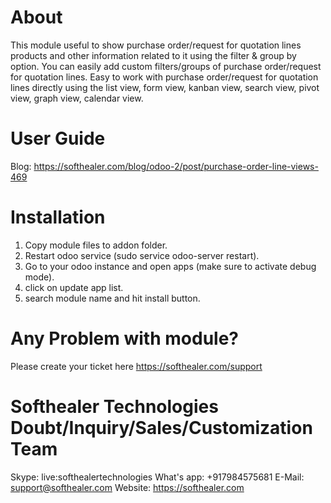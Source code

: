 About
============
This module useful to show purchase order/request for quotation lines products and other information related to it using the filter & group by option. You can easily add custom filters/groups of purchase order/request for quotation lines. Easy to work with purchase order/request for quotation lines directly using the list view, form view, kanban view, search view, pivot view, graph view, calendar view.



User Guide
============
Blog: https://softhealer.com/blog/odoo-2/post/purchase-order-line-views-469

Installation
============
1) Copy module files to addon folder.
2) Restart odoo service (sudo service odoo-server restart).
3) Go to your odoo instance and open apps (make sure to activate debug mode).
4) click on update app list.
5) search module name and hit install button.

Any Problem with module?
=====================================
Please create your ticket here https://softhealer.com/support

Softhealer Technologies Doubt/Inquiry/Sales/Customization Team
=====================================
Skype: live:softhealertechnologies
What's app: +917984575681
E-Mail: support@softhealer.com
Website: https://softhealer.com
